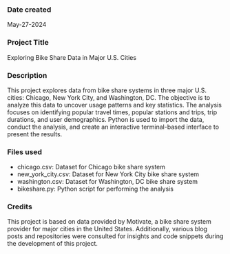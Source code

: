 ### Date created
May-27-2024

### Project Title
Exploring Bike Share Data in Major U.S. Cities

### Description
This project explores data from bike share systems in three major U.S. cities: Chicago, New York City, and Washington, DC. The objective is to analyze this data to uncover usage patterns and key statistics. The analysis focuses on identifying popular travel times, popular stations and trips, trip durations, and user demographics. Python is used to import the data, conduct the analysis, and create an interactive terminal-based interface to present the results.

### Files used
+ chicago.csv: Dataset for Chicago bike share system
+ new_york_city.csv: Dataset for New York City bike share system
+ washington.csv: Dataset for Washington, DC bike share system
+ bikeshare.py: Python script for performing the analysis

### Credits
This project is based on data provided by Motivate, a bike share system provider for major cities in the United States. 
Additionally, various blog posts and repositories were consulted for insights and code snippets during the development of this project.
